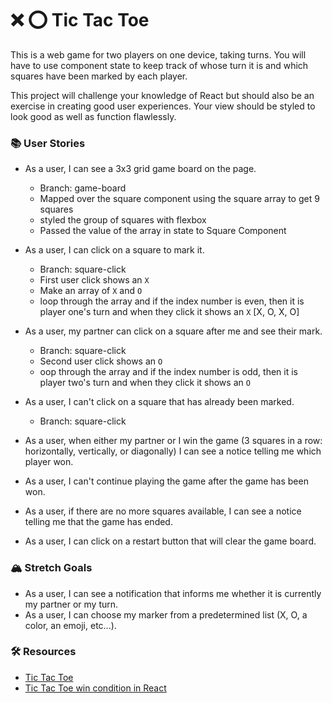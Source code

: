 # ❌ ⭕️ Tic Tac Toe

This is a web game for two players on one device, taking turns. You will have to use component state to keep track of whose turn it is and which squares have been marked by each player.

This project will challenge your knowledge of React but should also be an exercise in creating good user experiences. Your view should be styled to look good as well as function flawlessly.

### 📚 User Stories
- As a user, I can see a 3x3 grid game board on the page.
    - Branch: game-board
    - Mapped over the square component using the square array to get 9 squares
    - styled the group of squares with flexbox
    - Passed the value of the array in state to Square Component
    
- As a user, I can click on a square to mark it.
    - Branch: square-click
    - First user click shows an `X`
    - Make an array of `X` and `O`
    - loop through the array and if the index number is even, then it is player one's turn and when they click it shows an `X`
    [X, O, X, O]
- As a user, my partner can click on a square after me and see their mark.
    - Branch: square-click
    - Second user click shows an `O`
    - oop through the array and if the index number is odd, then it is player two's turn and when they click it shows an `O`
- As a user, I can't click on a square that has already been marked.
    - Branch: square-click

- As a user, when either my partner or I win the game (3 squares in a row: horizontally, vertically, or diagonally) I can see a notice telling me which player won.
- As a user, I can't continue playing the game after the game has been won.
- As a user, if there are no more squares available, I can see a notice telling me that the game has ended.
- As a user, I can click on a restart button that will clear the game board.

### 🏔 Stretch Goals
- As a user, I can see a notification that informs me whether it is currently my partner or my turn.
- As a user, I can choose my marker from a predetermined list (X, O, a color, an emoji, etc...).

### 🛠 Resources
- [Tic Tac Toe](https://en.wikipedia.org/wiki/Tic-tac-toe)
- [Tic Tac Toe win condition in React](https://forum.freecodecamp.org/t/need-help-understanding-react-tic-tac-toe-winner-function/137840)
